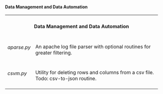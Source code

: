 <h4> Data Management and Data Automation </h4>

<table>
  <tr>
    <th colspan=2><h4> Data Management and Data Automation </h4></th>
  </tr>
  <tr>
    <td><h6> aparse.py </h6></td> 
    <td>An apache log file parser with optional routines for greater filtering.</td>
  </tr>
  <tr>
    <td><h6>csvm.py</h6></td>
    <td>Utility for deleting rows and columns from a csv file. Todo: csv-to-json routine.</td> 
  </tr>
</p>
